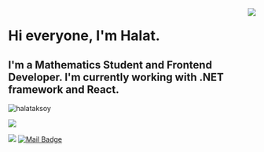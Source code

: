 <img align='right' src="https://github-readme-stats.vercel.app/api?username=halataksoy&show_icons=true">

# Hi everyone, I'm Halat.
## I'm a Mathematics Student and Frontend Developer. I'm currently working with .NET framework and React.

<p align="left"> <img src="https://komarev.com/ghpvc/?username=halataksoy" alt="halataksoy" /> </p>

[![](https://img.shields.io/github/followers/halataksoy?style=social)](https://github.com/halataksoy)

[![](https://img.shields.io/badge/linkedin-%230077B5.svg?&style=for-the-badge&logo=linkedin&logoColor=white)](https://www.linkedin.com/in/halat-aksoy-699177202/)
[![Mail Badge](https://img.shields.io/badge/halat.aksoy1@gmail.com-c14438?style=for-the-badge&logo=Gmail&logoColor=white&link=mailto:halat.aksoy1@gmail.com)](mailto:halat.aksoy1@gmail.com)


